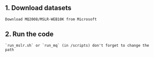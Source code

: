 ## 1. Download datasets
    Download MQ2008/MSLR-WEB10K from Microsoft
## 2. Run the code
    `run_mslr.sh` or `run_mq` (in /scripts) don't forget to change the path
